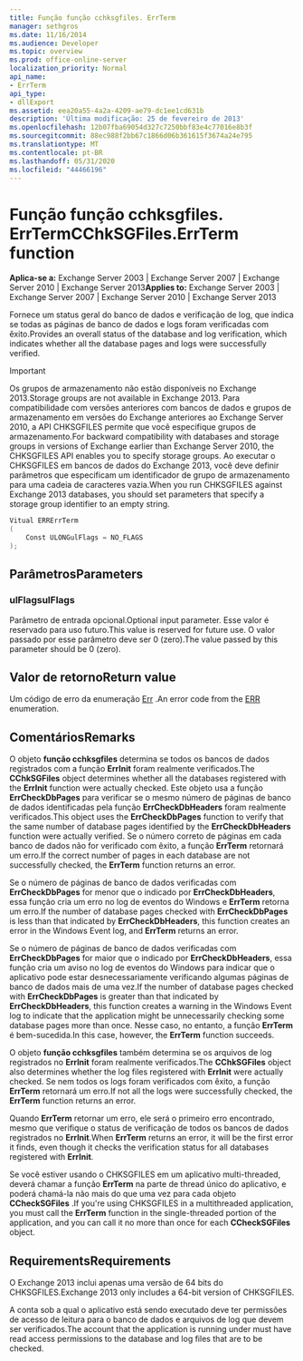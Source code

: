 ```yaml
---
title: Função função cchksgfiles. ErrTerm
manager: sethgros
ms.date: 11/16/2014
ms.audience: Developer
ms.topic: overview
ms.prod: office-online-server
localization_priority: Normal
api_name:
- ErrTerm
api_type:
- dllExport
ms.assetid: eea20a55-4a2a-4209-ae79-dc1ee1cd631b
description: 'Última modificação: 25 de fevereiro de 2013'
ms.openlocfilehash: 12b07fba69054d327c7250bbf83e4c77016e8b3f
ms.sourcegitcommit: 88ec988f2bb67c1866d06b361615f3674a24e795
ms.translationtype: MT
ms.contentlocale: pt-BR
ms.lasthandoff: 05/31/2020
ms.locfileid: "44466196"
---
```

# <a name="cchksgfileserrterm-function"></a><span data-ttu-id="7e6d4-103">Função função cchksgfiles. ErrTerm</span><span class="sxs-lookup"><span data-stu-id="7e6d4-103">CChkSGFiles.ErrTerm function</span></span>
  
<span data-ttu-id="7e6d4-104">**Aplica-se a:** Exchange Server 2003 | Exchange Server 2007 | Exchange Server 2010 | Exchange Server 2013</span><span class="sxs-lookup"><span data-stu-id="7e6d4-104">**Applies to:** Exchange Server 2003 | Exchange Server 2007 | Exchange Server 2010 | Exchange Server 2013</span></span>
  
<span data-ttu-id="7e6d4-105">Fornece um status geral do banco de dados e verificação de log, que indica se todas as páginas de banco de dados e logs foram verificadas com êxito.</span><span class="sxs-lookup"><span data-stu-id="7e6d4-105">Provides an overall status of the database and log verification, which indicates whether all the database pages and logs were successfully verified.</span></span>
  
> [!IMPORTANT]
> <span data-ttu-id="7e6d4-106">Os grupos de armazenamento não estão disponíveis no Exchange 2013.</span><span class="sxs-lookup"><span data-stu-id="7e6d4-106">Storage groups are not available in Exchange 2013.</span></span> <span data-ttu-id="7e6d4-107">Para compatibilidade com versões anteriores com bancos de dados e grupos de armazenamento em versões do Exchange anteriores ao Exchange Server 2010, a API CHKSGFILES permite que você especifique grupos de armazenamento.</span><span class="sxs-lookup"><span data-stu-id="7e6d4-107">For backward compatibility with databases and storage groups in versions of Exchange earlier than Exchange Server 2010, the CHKSGFILES API enables you to specify storage groups.</span></span> <span data-ttu-id="7e6d4-108">Ao executar o CHKSGFILES em bancos de dados do Exchange 2013, você deve definir parâmetros que especificam um identificador de grupo de armazenamento para uma cadeia de caracteres vazia.</span><span class="sxs-lookup"><span data-stu-id="7e6d4-108">When you run CHKSGFILES against Exchange 2013 databases, you should set parameters that specify a storage group identifier to an empty string.</span></span> 
  
```cs
Vitual ERRErrTerm 
(
    Const ULONGulFlags = NO_FLAGS
);

```

## <a name="parameters"></a><span data-ttu-id="7e6d4-109">Parâmetros</span><span class="sxs-lookup"><span data-stu-id="7e6d4-109">Parameters</span></span>

### <a name="ulflags"></a><span data-ttu-id="7e6d4-110">ulFlags</span><span class="sxs-lookup"><span data-stu-id="7e6d4-110">ulFlags</span></span>
  
<span data-ttu-id="7e6d4-111">Parâmetro de entrada opcional.</span><span class="sxs-lookup"><span data-stu-id="7e6d4-111">Optional input parameter.</span></span> <span data-ttu-id="7e6d4-112">Esse valor é reservado para uso futuro.</span><span class="sxs-lookup"><span data-stu-id="7e6d4-112">This value is reserved for future use.</span></span> <span data-ttu-id="7e6d4-113">O valor passado por esse parâmetro deve ser 0 (zero).</span><span class="sxs-lookup"><span data-stu-id="7e6d4-113">The value passed by this parameter should be 0 (zero).</span></span>
    
## <a name="return-value"></a><span data-ttu-id="7e6d4-114">Valor de retorno</span><span class="sxs-lookup"><span data-stu-id="7e6d4-114">Return value</span></span>

<span data-ttu-id="7e6d4-115">Um código de erro da enumeração [Err](cchksgfiles-err-enumeration.md) .</span><span class="sxs-lookup"><span data-stu-id="7e6d4-115">An error code from the [ERR](cchksgfiles-err-enumeration.md) enumeration.</span></span> 
  
## <a name="remarks"></a><span data-ttu-id="7e6d4-116">Comentários</span><span class="sxs-lookup"><span data-stu-id="7e6d4-116">Remarks</span></span>

<span data-ttu-id="7e6d4-117">O objeto **função cchksgfiles** determina se todos os bancos de dados registrados com a função **ErrInit** foram realmente verificados.</span><span class="sxs-lookup"><span data-stu-id="7e6d4-117">The **CChkSGFiles** object determines whether all the databases registered with the **ErrInit** function were actually checked.</span></span> <span data-ttu-id="7e6d4-118">Este objeto usa a função **ErrCheckDbPages** para verificar se o mesmo número de páginas de banco de dados identificadas pela função **ErrCheckDbHeaders** foram realmente verificados.</span><span class="sxs-lookup"><span data-stu-id="7e6d4-118">This object uses the **ErrCheckDbPages** function to verify that the same number of database pages identified by the **ErrCheckDbHeaders** function were actually verified.</span></span> <span data-ttu-id="7e6d4-119">Se o número correto de páginas em cada banco de dados não for verificado com êxito, a função **ErrTerm** retornará um erro.</span><span class="sxs-lookup"><span data-stu-id="7e6d4-119">If the correct number of pages in each database are not successfully checked, the **ErrTerm** function returns an error.</span></span> 
  
<span data-ttu-id="7e6d4-120">Se o número de páginas de banco de dados verificadas com **ErrCheckDbPages** for menor que o indicado por **ErrCheckDbHeaders**, essa função cria um erro no log de eventos do Windows e **ErrTerm** retorna um erro.</span><span class="sxs-lookup"><span data-stu-id="7e6d4-120">If the number of database pages checked with **ErrCheckDbPages** is less than that indicated by **ErrCheckDbHeaders**, this function creates an error in the Windows Event log, and **ErrTerm** returns an error.</span></span> 
  
<span data-ttu-id="7e6d4-121">Se o número de páginas de banco de dados verificadas com **ErrCheckDbPages** for maior que o indicado por **ErrCheckDbHeaders**, essa função cria um aviso no log de eventos do Windows para indicar que o aplicativo pode estar desnecessariamente verificando algumas páginas de banco de dados mais de uma vez.</span><span class="sxs-lookup"><span data-stu-id="7e6d4-121">If the number of database pages checked with **ErrCheckDbPages** is greater than that indicated by **ErrCheckDbHeaders**, this function creates a warning in the Windows Event log to indicate that the application might be unnecessarily checking some database pages more than once.</span></span> <span data-ttu-id="7e6d4-122">Nesse caso, no entanto, a função **ErrTerm** é bem-sucedida.</span><span class="sxs-lookup"><span data-stu-id="7e6d4-122">In this case, however, the **ErrTerm** function succeeds.</span></span> 
  
<span data-ttu-id="7e6d4-123">O objeto **função cchksgfiles** também determina se os arquivos de log registrados no **ErrInit** foram realmente verificados.</span><span class="sxs-lookup"><span data-stu-id="7e6d4-123">The **CChkSGFiles** object also determines whether the log files registered with **ErrInit** were actually checked.</span></span> <span data-ttu-id="7e6d4-124">Se nem todos os logs foram verificados com êxito, a função **ErrTerm** retornará um erro.</span><span class="sxs-lookup"><span data-stu-id="7e6d4-124">If not all the logs were successfully checked, the **ErrTerm** function returns an error.</span></span> 
  
<span data-ttu-id="7e6d4-125">Quando **ErrTerm** retornar um erro, ele será o primeiro erro encontrado, mesmo que verifique o status de verificação de todos os bancos de dados registrados no **ErrInit**.</span><span class="sxs-lookup"><span data-stu-id="7e6d4-125">When **ErrTerm** returns an error, it will be the first error it finds, even though it checks the verification status for all databases registered with **ErrInit**.</span></span>
  
<span data-ttu-id="7e6d4-126">Se você estiver usando o CHKSGFILES em um aplicativo multi-threaded, deverá chamar a função **ErrTerm** na parte de thread único do aplicativo, e poderá chamá-la não mais do que uma vez para cada objeto **CCheckSGFiles** .</span><span class="sxs-lookup"><span data-stu-id="7e6d4-126">If you're using CHKSGFILES in a multithreaded application, you must call the **ErrTerm** function in the single-threaded portion of the application, and you can call it no more than once for each **CCheckSGFiles** object.</span></span> 
  
## <a name="requirements"></a><span data-ttu-id="7e6d4-127">Requirements</span><span class="sxs-lookup"><span data-stu-id="7e6d4-127">Requirements</span></span>

<span data-ttu-id="7e6d4-128">O Exchange 2013 inclui apenas uma versão de 64 bits do CHKSGFILES.</span><span class="sxs-lookup"><span data-stu-id="7e6d4-128">Exchange 2013 only includes a 64-bit version of CHKSGFILES.</span></span>
  
<span data-ttu-id="7e6d4-129">A conta sob a qual o aplicativo está sendo executado deve ter permissões de acesso de leitura para o banco de dados e arquivos de log que devem ser verificados.</span><span class="sxs-lookup"><span data-stu-id="7e6d4-129">The account that the application is running under must have read access permissions to the database and log files that are to be checked.</span></span>
  

